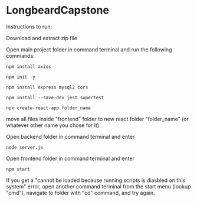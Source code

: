 # LongbeardCapstone

Instructions to run:

Download and extract zip file

Open main project folder in command terminal and run the following commands:

```
npm install axios

npm init -y

npm install express mysql2 cors

npm install --save-dev jest supertest

npx create-react-app folder_name
```

move all files inside "frontend" folder to new react folder "folder_name" (or whatever other name you chose for it)

Open backend folder in command terminal and enter

```
node server.js
```

Open frontend folder in command terminal and enter 

```
npm start
```

If you get a "cannot be loaded because running scripts is diasbled on this system" error, open another command terminal from the start menu (lookup "cmd"), navigate to folder with "cd" command, and try again.
